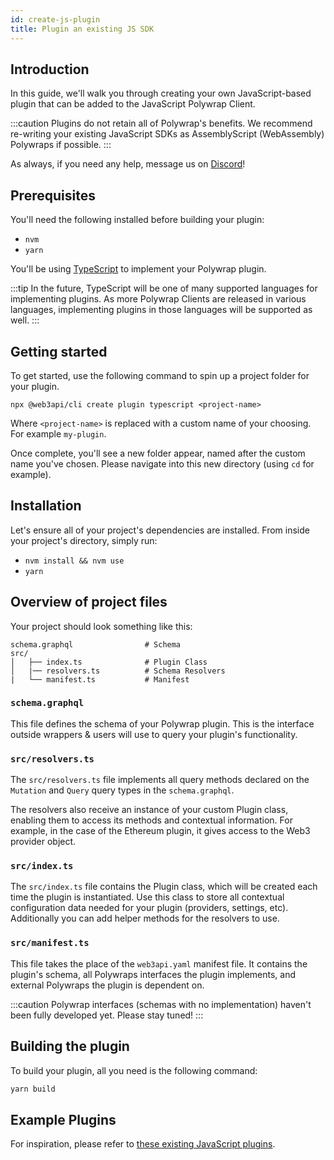 ```yaml
---
id: create-js-plugin
title: Plugin an existing JS SDK
---
```


## **Introduction**

In this guide, we'll walk you through creating your own JavaScript-based plugin that can be added to the JavaScript Polywrap Client.

:::caution
Plugins do not retain all of Polywrap's benefits. We recommend re-writing your existing JavaScript SDKs as AssemblyScript (WebAssembly) Polywraps if possible.
:::

As always, if you need any help, message us on [Discord](https://discord.com/invite/Z5m88a5qWu)!

## **Prerequisites**

You'll need the following installed before building your plugin:

- `nvm`
- `yarn`

You'll be using [TypeScript](https://www.typescriptlang.org/) to implement your Polywrap plugin.

:::tip
In the future, TypeScript will be one of many supported languages for implementing plugins. As more Polywrap Clients are released in various languages, implementing plugins in those languages will be supported as well.
:::

## **Getting started**

To get started, use the following command to spin up a project folder for your plugin.

```
npx @web3api/cli create plugin typescript <project-name>
```

Where `<project-name>` is replaced with a custom name of your choosing. For example `my-plugin`.

Once complete, you'll see a new folder appear, named after the custom name you've chosen. Please navigate into this new directory (using `cd` for example).

## **Installation**

Let's ensure all of your project's dependencies are installed. From inside your project's directory, simply run:

- `nvm install && nvm use`
- `yarn`

## **Overview of project files**

Your project should look something like this:

```
schema.graphql                # Schema
src/
│   ├── index.ts              # Plugin Class
│   |── resolvers.ts          # Schema Resolvers
|   └── manifest.ts           # Manifest
```

### **`schema.graphql`**

This file defines the schema of your Polywrap plugin. This is the interface outside wrappers & users will use to query your plugin's functionality.

### **`src/resolvers.ts`**

The `src/resolvers.ts` file implements all query methods declared on the `Mutation` and `Query` query types in the `schema.graphql`.

The resolvers also receive an instance of your custom Plugin class, enabling them to access its methods and contextual information. For example, in the case of the Ethereum plugin, it gives access to the Web3 provider object.

### **`src/index.ts`**

The `src/index.ts` file contains the Plugin class, which will be created each time the plugin is instantiated. Use this class to store all contextual configuration data needed for your plugin (providers, settings, etc). Additionally you can add helper methods for the resolvers to use.

### **`src/manifest.ts`**

This file takes the place of the `web3api.yaml` manifest file. It contains the plugin's schema, all Polywraps interfaces the plugin implements, and external Polywraps the plugin is dependent on.

:::caution
Polywrap interfaces (schemas with no implementation) haven't been fully developed yet. Please stay tuned!
:::

## **Building the plugin**

To build your plugin, all you need is the following command:

```bash
yarn build
```

## **Example Plugins**

For inspiration, please refer to [these existing JavaScript plugins](https://github.com/Web3-API/monorepo/tree/prealpha/packages/js/plugins).
